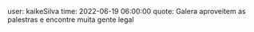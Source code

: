 user: kaikeSilva
time: 2022-06-19 06:00:00
quote: Galera aproveitem as palestras e encontre muita gente legal
